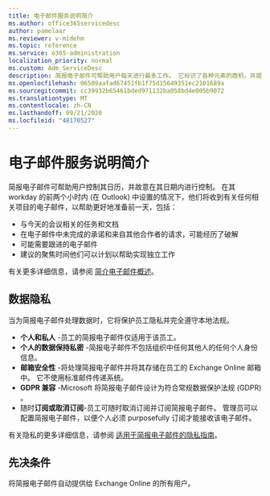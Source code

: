 ```yaml
---
title: 电子邮件服务说明简介
ms.author: office365servicedesc
author: pamelaar
ms.reviewer: v-midehm
ms.topic: reference
ms.service: o365-administration
localization_priority: normal
ms.custom: Adm_ServiceDesc
description: 简报电子邮件可帮助用户每天进行最多工作。 它标识了各种元素的商机，并提供及时提醒。
ms.openlocfilehash: 06509aafad67451fb1f75d15649351ec2101689a
ms.sourcegitcommit: cc39932b65461bded971132ba058bd4e005b9072
ms.translationtype: MT
ms.contentlocale: zh-CN
ms.lasthandoff: 09/21/2020
ms.locfileid: "48170527"
---
```

# <a name="briefing-email-service-description"></a>电子邮件服务说明简介

简报电子邮件可帮助用户控制其日历，并故意在其日期内进行控制。 在其 workday 的前两个小时内 (在 Outlook) 中设置的情况下，他们将收到有关任何相关项目的电子邮件，以帮助更好地准备前一天，包括：

* 与今天的会议相关的任务和文档
* 在电子邮件中未完成的承诺和来自其他合作者的请求，可能经历了破解
* 可能需要跟进的电子邮件
* 建议的聚焦时间他们可以计划以帮助实现独立工作

有关更多详细信息，请参阅 [简介电子邮件概述](https://docs.microsoft.com/Briefing/be-overview)。

## <a name="data-privacy"></a>数据隐私

当为简报电子邮件处理数据时，它将保护员工隐私并完全遵守本地法规。

* **个人和私人** -员工的简报电子邮件仅适用于该员工。
* **个人的数据保持私密** -简报电子邮件不包括组织中任何其他人的任何个人身份信息。
* **邮箱安全性** -将处理简报电子邮件并将其存储在员工的 Exchange Online 邮箱中。 它不使用标准邮件传递系统。
* **GDPR 兼容** -Microsoft 将简报电子邮件设计为符合常规数据保护法规 (GDPR) 。
* 随时**订阅或取消订阅**-员工可随时取消订阅并订阅简报电子邮件。 管理员可以配置简报电子邮件，以便个人必须 purposefully 订阅才能接收该电子邮件。

有关隐私的更多详细信息，请参阅 [适用于简报电子邮件的隐私指南](https://docs.microsoft.com/Briefing/be-privacy)。

## <a name="prerequisites"></a>先决条件

将简报电子邮件自动提供给 Exchange Online 的所有用户。

